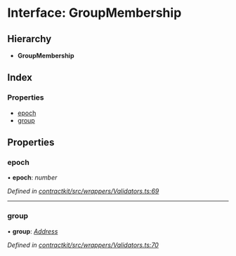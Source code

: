 # Interface: GroupMembership

## Hierarchy

* **GroupMembership**

## Index

### Properties

* [epoch](_contractkit_src_wrappers_validators_.groupmembership.md#epoch)
* [group](_contractkit_src_wrappers_validators_.groupmembership.md#group)

## Properties

###  epoch

• **epoch**: *number*

*Defined in [contractkit/src/wrappers/Validators.ts:69](https://github.com/celo-org/celo-monorepo/blob/master/packages/contractkit/src/wrappers/Validators.ts#L69)*

___

###  group

• **group**: *[Address](../modules/_contractkit_src_base_.md#address)*

*Defined in [contractkit/src/wrappers/Validators.ts:70](https://github.com/celo-org/celo-monorepo/blob/master/packages/contractkit/src/wrappers/Validators.ts#L70)*
